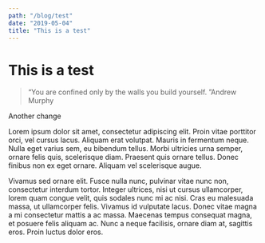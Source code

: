 ```yaml
---
path: "/blog/test"
date: "2019-05-04"
title: "This is a test"
---
```


# This is a test
> “You are confined only by the walls you build yourself. ”Andrew Murphy

Another change

Lorem ipsum dolor sit amet, consectetur adipiscing elit. Proin vitae porttitor orci, vel cursus lacus. Aliquam erat volutpat. Mauris in fermentum neque. Nulla eget varius sem, eu bibendum tellus. Morbi ultricies urna semper, ornare felis quis, scelerisque diam. Praesent quis ornare tellus. Donec finibus non ex eget ornare. Aliquam vel scelerisque augue.

Vivamus sed ornare elit. Fusce nulla nunc, pulvinar vitae nunc non, consectetur interdum tortor. Integer ultrices, nisi ut cursus ullamcorper, lorem quam congue velit, quis sodales nunc mi ac nisi. Cras eu malesuada massa, ut ullamcorper felis. Vivamus id vulputate lacus. Donec vitae magna a mi consectetur mattis a ac massa. Maecenas tempus consequat magna, et posuere felis aliquam ac. Nunc a neque facilisis, ornare diam at, sagittis eros. Proin luctus dolor eros. 
